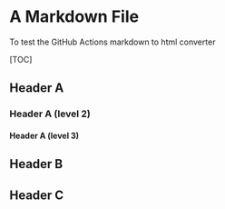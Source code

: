 # A Markdown File

To test the GitHub Actions markdown to html converter

[TOC]

## Header A

### Header A (level 2)

#### Header A (level 3)

## Header B

## Header C

